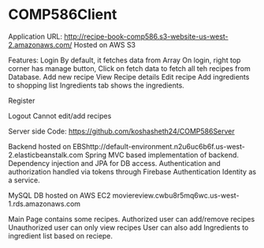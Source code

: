 # COMP586Client
Application URL:
http://recipe-book-comp586.s3-website-us-west-2.amazonaws.com/ Hosted on AWS S3

Features:
Login
By default, it fetches data from Array
On login, right top corner has manage button,
Click on fetch data to fetch all teh recipes from Database.
Add new recipe
View Recipe details
Edit recipe
Add ingredients to shopping list
Ingredients tab shows the ingredients.

Register

Logout
Cannot edit/add recipes

Server side Code:
https://github.com/koshasheth24/COMP586Server

Backend hosted on EBShttp://default-environment.n2u6uc6b6f.us-west-2.elasticbeanstalk.com
Spring MVC based implementation of backend.
Dependency injection and JPA for DB access.
Authentication and authorization handled via tokens through Firebase Authentication Identity as a service.


MySQL DB hosted on AWS EC2 moviereview.cwbu8r5mq6wc.us-west-1.rds.amazonaws.com

Main Page contains some recipes.
Authorized user can add/remove recipes
Unauthorized user can only view recipes
User can also add Ingredients to ingredient list based on reciepe.
